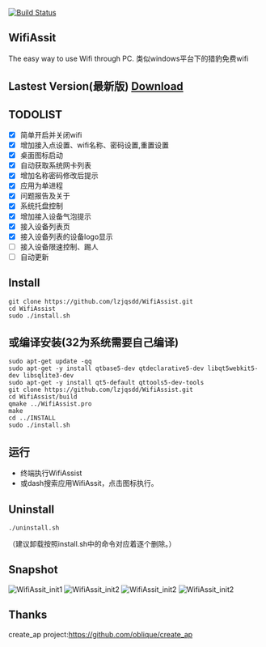 [![Build Status](https://travis-ci.org/lzjqsdd/WifiAssist.svg?branch=master)](https://travis-ci.org/lzjqsdd/WifiAssist)

## WifiAssit
  The easy way to use Wifi through PC.
  类似windows平台下的猎豹免费wifi
  
## Lastest Version(最新版) [Download](https://github.com/lzjqsdd/WifiAssist/archive/v0.8.zip)  
  
  
## TODOLIST
- [x] 简单开启并关闭wifi
- [x] 增加接入点设置、wifi名称、密码设置,重置设置
- [x] 桌面图标启动
- [x] 自动获取系统网卡列表
- [x] 增加名称密码修改后提示
- [x] 应用为单进程
- [x] 问题报告及关于
- [x] 系统托盘控制
- [x] 增加接入设备气泡提示
- [x] 接入设备列表页
- [x] 接入设备列表的设备logo显示
- [ ] 接入设备限速控制、踢人
- [ ] 自动更新

## Install

  ```shell
  git clone https://github.com/lzjqsdd/WifiAssist.git
  cd WifiAssist
  sudo ./install.sh
  ```
  
## 或编译安装(32为系统需要自己编译)
  ```
  sudo apt-get update -qq
  sudo apt-get -y install qtbase5-dev qtdeclarative5-dev libqt5webkit5-dev libsqlite3-dev
  sudo apt-get -y install qt5-default qttools5-dev-tools
  git clone https://github.com/lzjqsdd/WifiAssist.git
  cd WifiAssist/build
  qmake ../WifiAssist.pro
  make
  cd ../INSTALL
  sudo ./install.sh
  ```
  
## 运行
- 终端执行WifiAssist
- 或dash搜索应用WifiAssit，点击图标执行。

## Uninstall
  ```shell
  ./uninstall.sh
  ```
  （建议卸载按照install.sh中的命令对应着逐个删除。）
## Snapshot
![WifiAssit_init1](https://github.com/lzjqsdd/WifiAssist/blob/master/screenshot/WifiAssistForLinux-Main.png)
![WifiAssit_init2](https://github.com/lzjqsdd/WifiAssist/blob/master/screenshot/WifiAssistForLinux-Settings.png)
![WifiAssit_init2](https://github.com/lzjqsdd/WifiAssist/blob/master/screenshot/WifiAssistForLinux-Device.png)
![WifiAssit_init2](https://github.com/lzjqsdd/WifiAssist/blob/master/screenshot/ClientNotify.png)

## Thanks
  create_ap project:https://github.com/oblique/create_ap
